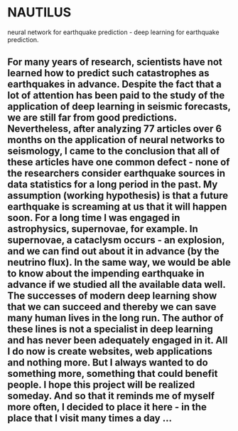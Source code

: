 # NAUTILUS
neural network for earthquake prediction - deep learning for earthquake prediction.

<p>
<h2>
For many years of research, scientists have not learned how to predict such catastrophes as earthquakes in advance.
Despite the fact that a lot of attention has been paid to the study of the application of deep learning in seismic forecasts, we are still far from good predictions.
Nevertheless, after analyzing 77 articles over 6 months on the application of neural networks to seismology, I came to the conclusion that all of these articles have one common defect - none of the researchers consider earthquake sources in data statistics for a long period in the past.
My assumption (working hypothesis) is that a future earthquake is screaming at us that it will happen soon. For a long time I was engaged in astrophysics, supernovae, for example. In supernovae, a cataclysm occurs - an explosion, and we can find out about it in advance (by the neutrino flux). In the same way, we would be able to know about the impending earthquake in advance if we studied all the available data well.
The successes of modern deep learning show that we can succeed and thereby we can save many human lives in the long run.
The author of these lines is not a specialist in deep learning and has never been adequately engaged in it. All I do now is create websites, web applications and nothing more. But I always wanted to do something more, something that could benefit people.
I hope this project will be realized someday. And so that it reminds me of myself more often, I decided to place it here - in the place that I visit many times a day ...
</h2>
</p>
